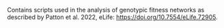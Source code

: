Contains scripts used in the analysis of genotypic fitness networks as described by Patton et al. 2022, eLife: https://doi.org/10.7554/eLife.72905.
